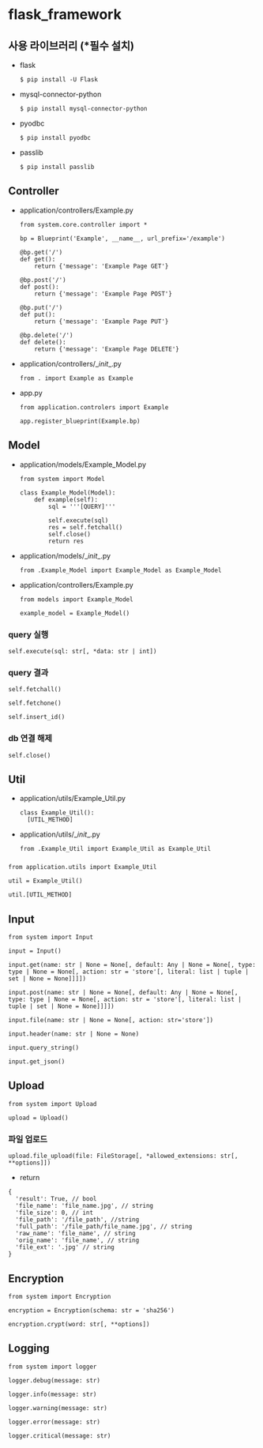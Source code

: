 # flask_framework

## 사용 라이브러리 (*필수 설치)
* flask
  ```
  $ pip install -U Flask
  ```
* mysql-connector-python
  ```
  $ pip install mysql-connector-python
  ```
* pyodbc
  ```
  $ pip install pyodbc
  ```
* passlib
  ```
  $ pip install passlib
  ```

## Controller
* application/controllers/Example.py
  ```
  from system.core.controller import *

  bp = Blueprint('Example', __name__, url_prefix='/example')

  @bp.get('/')
  def get():
      return {'message': 'Example Page GET'}

  @bp.post('/')
  def post():
      return {'message': 'Example Page POST'}

  @bp.put('/')
  def put():
      return {'message': 'Example Page PUT'}

  @bp.delete('/')
  def delete():
      return {'message': 'Example Page DELETE'}
  ```
* application/controllers/\__init__.py
  ```
  from . import Example as Example
  ```
* app.py
  ```
  from application.controlers import Example

  app.register_blueprint(Example.bp)
  ```

## Model
* application/models/Example_Model.py
  ```
  from system import Model

  class Example_Model(Model):
      def example(self):
          sql = '''[QUERY]'''

          self.execute(sql)
          res = self.fetchall()
          self.close()
          return res
  ```
* application/models/\__init__.py
  ```
  from .Example_Model import Example_Model as Example_Model
  ```
* application/controllers/Example.py
  ```
  from models import Example_Model

  example_model = Example_Model()
  ```
### query 실행
  ```
  self.execute(sql: str[, *data: str | int])
  ```
### query 결과
  ```
  self.fetchall()
  ```
  ```
  self.fetchone()
  ```
  ```
  self.insert_id()
  ```
### db 연결 해제
  ```
  self.close()
  ```

## Util
* application/utils/Example_Util.py
  ```
  class Example_Util():
    [UTIL_METHOD]
  ```
* application/utils/\__init__.py
  ```
  from .Example_Util import Example_Util as Example_Util
  ```
###
  ```
  from application.utils import Example_Util

  util = Example_Util()
  ```
  ```
  util.[UTIL_METHOD]
  ```

## Input
  ```
  from system import Input

  input = Input()
  ```
  ```
  input.get(name: str | None = None[, default: Any | None = None[, type: type | None = None[, action: str = 'store'[, literal: list | tuple | set | None = None]]]])
  ```
  ```
  input.post(name: str | None = None[, default: Any | None = None[, type: type | None = None[, action: str = 'store'[, literal: list | tuple | set | None = None]]]])
  ```
  ```
  input.file(name: str | None = None[, action: str='store'])
  ```
  ```
  input.header(name: str | None = None)
  ```
  ```
  input.query_string()
  ```
  ```
  input.get_json()
  ```

## Upload
  ```
  from system import Upload

  upload = Upload()
  ```
### 파일 업로드
  ```
  upload.file_upload(file: FileStorage[, *allowed_extensions: str[, **options]])
  ```
  * return
  ```
  {
    'result': True, // bool
    'file_name': 'file_name.jpg', // string
    'file_size': 0, // int
    'file_path': '/file_path', //string
    'full_path': '/file_path/file_name.jpg', // string
    'raw_name': 'file_name', // string
    'orig_name': 'file_name', // string
    'file_ext': '.jpg' // string
  }
  ```

## Encryption
  ```
  from system import Encryption

  encryption = Encryption(schema: str = 'sha256')
  ```
  ```
  encryption.crypt(word: str[, **options])
  ```

## Logging
  ```
  from system import logger
  ```
  ```
  logger.debug(message: str)
  ```
  ```
  logger.info(message: str)
  ```
  ```
  logger.warning(message: str)
  ```
  ```
  logger.error(message: str)
  ```
  ```
  logger.critical(message: str)
  ```